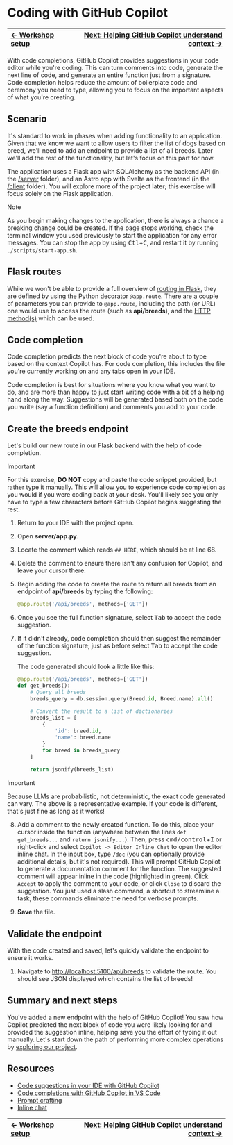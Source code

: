 # Coding with GitHub Copilot

| [← Workshop setup][walkthrough-previous] | [Next: Helping GitHub Copilot understand context →][walkthrough-next] |
|:-----------------------------------|------------------------------------------:|


With code completions, GitHub Copilot provides suggestions in your code editor while you're coding. This can turn comments into code, generate the next line of code, and generate an entire function just from a signature. Code completion helps reduce the amount of boilerplate code and ceremony you need to type, allowing you to focus on the important aspects of what you're creating.

## Scenario

It's standard to work in phases when adding functionality to an application. Given that we know we want to allow users to filter the list of dogs based on breed, we'll need to add an endpoint to provide a list of all breeds. Later we'll add the rest of the functionality, but let's focus on this part for now.

The application uses a Flask app with SQLAlchemy as the backend API (in the [/server][server-code] folder), and an Astro app with Svelte as the frontend (in the [/client][client-code] folder). You will explore more of the project later; this exercise will focus solely on the Flask application.

> [!NOTE]
> As you begin making changes to the application, there is always a chance a breaking change could be created. If the page stops working, check the terminal window you used previously to start the application for any error messages. You can stop the app by using <kbd>Ctl</kbd>+<kbd>C</kbd>, and restart it by running `./scripts/start-app.sh`.

## Flask routes

While we won't be able to provide a full overview of [routing in Flask][flask-routing], they are defined by using the Python decorator `@app.route`. There are a couple of parameters you can provide to `@app.route`, including the path (or URL) one would use to access the route (such as **api/breeds**), and the [HTTP method(s)][http-methods] which can be used.

## Code completion

Code completion predicts the next block of code you're about to type based on the context Copilot has. For code completion, this includes the file you're currently working on and any tabs open in your IDE.

Code completion is best for situations where you know what you want to do, and are more than happy to just start writing code with a bit of a helping hand along the way. Suggestions will be generated based both on the code you write (say a function definition) and comments you add to your code.

## Create the breeds endpoint

Let's build our new route in our Flask backend with the help of code completion.

> [!IMPORTANT]
> For this exercise, **DO NOT** copy and paste the code snippet provided, but rather type it manually. This will allow you to experience code completion as you would if you were coding back at your desk. You'll likely see you only have to type a few characters before GitHub Copilot begins suggesting the rest.

1. Return to your IDE with the project open.
2. Open **server/app.py**.
3. Locate the comment which reads `## HERE`, which should be at line 68.
4. Delete the comment to ensure there isn't any confusion for Copilot, and leave your cursor there.
5. Begin adding the code to create the route to return all breeds from an endpoint of **api/breeds** by typing the following:

    ```python
    @app.route('/api/breeds', methods=['GET'])
    ```

6. Once you see the full function signature, select <kbd>Tab</kbd> to accept the code suggestion.
7. If it didn't already, code completion should then suggest the remainder of the function signature; just as before select <kbd>Tab</kbd> to accept the code suggestion.
    
    The code generated should look a little like this:

    ```python
    @app.route('/api/breeds', methods=['GET'])
    def get_breeds():
        # Query all breeds
        breeds_query = db.session.query(Breed.id, Breed.name).all()
        
        # Convert the result to a list of dictionaries
        breeds_list = [
            {
                'id': breed.id,
                'name': breed.name
            }
            for breed in breeds_query
        ]
        
        return jsonify(breeds_list)
    ```

> [!IMPORTANT]
> Because LLMs are probabilistic, not deterministic, the exact code generated can vary. The above is a representative example. If your code is different, that's just fine as long as it works!

8. Add a comment to the newly created function. To do this, place your cursor inside the function (anywhere between the lines `def get_breeds...` and `return jsonify...`). Then, press <kbd>cmd/control</kbd>+<kbd>I</kbd> or right-click and select `Copilot -> Editor Inline Chat` to open the editor inline chat. In the input box, type `/doc` (you can optionally provide additional details, but it's not required). This will prompt GitHub Copilot to generate a documentation comment for the function. The suggested comment will appear inline in the code (highlighted in green). Click `Accept` to apply the comment to your code, or click `Close` to discard the suggestion. You just used a slash command, a shortcut to streamline a task, these commands eliminate the need for verbose prompts.

9. **Save** the file.

## Validate the endpoint

With the code created and saved, let's quickly validate the endpoint to ensure it works.

1. Navigate to [http://localhost:5100/api/breeds][breeds-endpoint] to validate the route. You should see JSON displayed which contains the list of breeds!

## Summary and next steps

You've added a new endpoint with the help of GitHub Copilot! You saw how Copilot predicted the next block of code you were likely looking for and provided the suggestion inline, helping save you the effort of typing it out manually. Let's start down the path of performing more complex operations by [exploring our project][walkthrough-next].

## Resources

- [Code suggestions in your IDE with GitHub Copilot][copilot-suggestions]
- [Code completions with GitHub Copilot in VS Code][vscode-copilot]
- [Prompt crafting][prompt-crafting]
- [Inline chat][inline-chat]


| [← Workshop setup][walkthrough-previous] | [Next: Helping GitHub Copilot understand context →][walkthrough-next] |
|:-----------------------------------|------------------------------------------:|

[breeds-endpoint]: http://localhost:5100/api/breeds
[client-code]: /client/
[copilot-suggestions]: https://docs.github.com/en/copilot/using-github-copilot/getting-code-suggestions-in-your-ide-with-github-copilot
[flask-routing]: https://flask.palletsprojects.com/en/stable/quickstart/#routing
[http-methods]: https://www.w3schools.com/tags/ref_httpmethods.asp
[prompt-crafting]: https://code.visualstudio.com/docs/copilot/prompt-crafting
[inline-chat]: https://code.visualstudio.com/docs/copilot/chat/inline-chat
[server-code]: /server/
[vscode-copilot]: https://code.visualstudio.com/docs/copilot/ai-powered-suggestions
[walkthrough-previous]: ./0-setup.md
[walkthrough-next]: ./2-explore-project.md